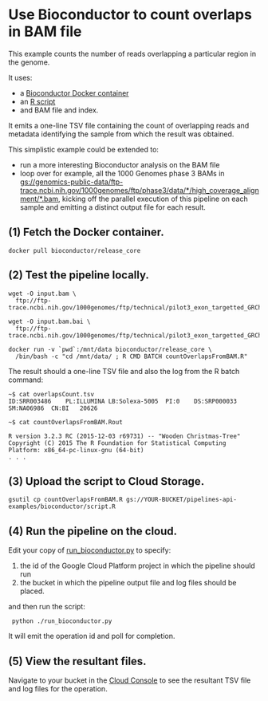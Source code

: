 # Use Bioconductor to count overlaps in BAM file

This example counts the number of reads overlapping a particular region in the genome.

It uses:

* a [Bioconductor Docker container](https://bioconductor.org/help/docker/)
* an [R script](./countOverlapsFromBAM.R)
* and BAM file and index.

It emits a one-line TSV file containing the count of overlapping reads and metadata identifying the sample from which the result was obtained.

This simplistic example could be extended to:

* run a more interesting Bioconductor analysis on the BAM file
* loop over for example, all the 1000 Genomes phase 3 BAMs in [gs://genomics-public-data/ftp-trace.ncbi.nih.gov/1000genomes/ftp/phase3/data/\*/high_coverage_alignment/\*.bam](https://console.cloud.google.com/storage/browser/genomics-public-data/ftp-trace.ncbi.nih.gov/1000genomes/ftp/phase3/data/HG00096/high_coverage_alignment/), kicking off the parallel execution of this pipeline on each sample and emitting a distinct output file for each result.

## (1) Fetch the Docker container.
```
docker pull bioconductor/release_core
```
## (2) Test the pipeline locally.
```
wget -O input.bam \
  ftp://ftp-trace.ncbi.nih.gov/1000genomes/ftp/technical/pilot3_exon_targetted_GRCh37_bams/data/NA06986/alignment/NA06986.chromMT.ILLUMINA.bwa.CEU.exon_targetted.20100311.bam

wget -O input.bam.bai \
  ftp://ftp-trace.ncbi.nih.gov/1000genomes/ftp/technical/pilot3_exon_targetted_GRCh37_bams/data/NA06986/alignment/NA06986.chromMT.ILLUMINA.bwa.CEU.exon_targetted.20100311.bam.bai

docker run -v `pwd`:/mnt/data bioconductor/release_core \
  /bin/bash -c "cd /mnt/data/ ; R CMD BATCH countOverlapsFromBAM.R"
```

The result should a one-line TSV file and also the log from the R batch command:
```
~$ cat overlapsCount.tsv
ID:SRR003486	PL:ILLUMINA	LB:Solexa-5005	PI:0	DS:SRP000033	SM:NA06986	CN:BI	20626

~$ cat countOverlapsFromBAM.Rout

R version 3.2.3 RC (2015-12-03 r69731) -- "Wooden Christmas-Tree"
Copyright (C) 2015 The R Foundation for Statistical Computing
Platform: x86_64-pc-linux-gnu (64-bit)
. . .
```
## (3) Upload the script to Cloud Storage.
```
gsutil cp countOverlapsFromBAM.R gs://YOUR-BUCKET/pipelines-api-examples/bioconductor/script.R
```
## (4) Run the pipeline on the cloud.
Edit your copy of [run_bioconductor.py](./run_bioconductor.py) to specify:

  1. the id of the Google Cloud Platform project in which the pipeline should run
  1. the bucket in which the pipeline output file and log files should be placed.

and then run the script:
```
 python ./run_bioconductor.py
```

It will emit the operation id and poll for completion.

## (5) View the resultant files.
Navigate to your bucket in the [Cloud Console](https://console.cloud.google.com/project/_/storage) to see the resultant TSV file and log files for the operation.

